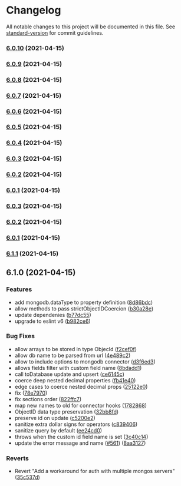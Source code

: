 # Changelog

All notable changes to this project will be documented in this file. See [standard-version](https://github.com/conventional-changelog/standard-version) for commit guidelines.

### [6.0.10](https://github.com/Gamio-technology/loopback-connector-mongodb/compare/@gamio-technology/loopback-connector-mongodb@6.0.9...@gamio-technology/loopback-connector-mongodb@6.0.10) (2021-04-15)

### [6.0.9](https://github.com/Gamio-technology/loopback-connector-transactions-mongodb/compare/@gamio-technology/loopback-connector-mongodb@6.0.8...@gamio-technology/loopback-connector-mongodb@6.0.9) (2021-04-15)

### [6.0.8](https://github.com/Gamio-technology/loopback-connector-transactions-mongodb/compare/@gamio-technology/loopback-connector-mongodb@6.0.7...@gamio-technology/loopback-connector-mongodb@6.0.8) (2021-04-15)

### [6.0.7](https://github.com/Gamio-technology/loopback-connector-transactions-mongodb/compare/@gamio-technology/loopback-connector-mongodb@6.0.6...@gamio-technology/loopback-connector-mongodb@6.0.7) (2021-04-15)

### [6.0.6](https://github.com/Gamio-technology/loopback-connector-transactions-mongodb/compare/@gamio-technology/loopback-connector-mongodb@6.0.5...@gamio-technology/loopback-connector-mongodb@6.0.6) (2021-04-15)

### [6.0.5](https://github.com/Gamio-technology/loopback-connector-transactions-mongodb/compare/@gamio-technology/loopback-connector-mongodb@6.0.4...@gamio-technology/loopback-connector-mongodb@6.0.5) (2021-04-15)

### [6.0.4](https://github.com/Gamio-technology/loopback-connector-transactions-mongodb/compare/@gamio-technology/loopback-connector-mongodb@6.0.3...@gamio-technology/loopback-connector-mongodb@6.0.4) (2021-04-15)

### [6.0.3](https://github.com/Gamio-technology/loopback-connector-transactions-mongodb/compare/@gamio-technology/loopback-connector-mongodb@6.0.3...@gamio-technology/loopback-connector-mongodb@6.0.3) (2021-04-15)

### [6.0.2](https://github.com/Gamio-technology/loopback-connector-transactions-mongodb/compare/@gamio-technology/loopback-connector-mongodb@6.0.3...@gamio-technology/loopback-connector-mongodb@6.0.2) (2021-04-15)

### [6.0.1](https://github.com/Gamio-technology/loopback-connector-transactions-mongodb/compare/@gamio-technology/loopback-connector-mongodb@6.0.3...@gamio-technology/loopback-connector-mongodb@6.0.1) (2021-04-15)

### [6.0.3](https://github.com/Gamio-technology/loopback-connector-transactions-mongodb/compare/@gamio-technology/loopback-connector-mongodb@6.0.2...@gamio-technology/loopback-connector-mongodb@6.0.3) (2021-04-15)

### [6.0.2](https://github.com/Gamio-technology/loopback-connector-transactions-mongodb/compare/@gamio-technology/loopback-connector-mongodb@6.0.1...@gamio-technology/loopback-connector-mongodb@6.0.2) (2021-04-15)

### [6.0.1](https://github.com/Gamio-technology/loopback-connector-transactions-mongodb/compare/@gamio-technology/loopback-connector-mongodb@6.1.1...@gamio-technology/loopback-connector-mongodb@6.0.1) (2021-04-15)

### [6.1.1](https://github.com/Gamio-technology/loopback-connector-transactions-mongodb/compare/@gamio-technology/loopback-connector-mongodb@6.1.0...@gamio-technology/loopback-connector-mongodb@6.1.1) (2021-04-15)

## 6.1.0 (2021-04-15)


### Features

* add mongodb.dataType to property definition ([8d86bdc](https://github.com/Gamio-technology/loopback-connector-transactions-mongodb/commit/8d86bdca9e919a0056ba06e0ebd90d0204acd5a6))
* allow methods to pass strictObjectIDCoercion ([b30a28e](https://github.com/Gamio-technology/loopback-connector-transactions-mongodb/commit/b30a28e7a13e9547ea0435bc5e388c55c761d26b))
* update dependenies ([b77dc55](https://github.com/Gamio-technology/loopback-connector-transactions-mongodb/commit/b77dc556abe1b42514881bcba76027b892e00e74))
* upgrade to eslint v6 ([b982ce6](https://github.com/Gamio-technology/loopback-connector-transactions-mongodb/commit/b982ce6bea64e56ede81e9ae769e8b2509efc686))


### Bug Fixes

* allow arrays to be stored in type ObjecId ([f2cef0f](https://github.com/Gamio-technology/loopback-connector-transactions-mongodb/commit/f2cef0f0b5a5b3c17bc485651c7b15b39069d77c))
* allow db name to be parsed from url ([4e489c2](https://github.com/Gamio-technology/loopback-connector-transactions-mongodb/commit/4e489c2436a4a661bdd7175cd5089d17fc1b528a))
* allow to include options to mongodb connector ([d3f6ed3](https://github.com/Gamio-technology/loopback-connector-transactions-mongodb/commit/d3f6ed375024394258ec89b123b5976fd102929e))
* allows fields filter with custom field name ([8bdadd1](https://github.com/Gamio-technology/loopback-connector-transactions-mongodb/commit/8bdadd1f7ed67d6ae4654d91ca2a8db3b44f8634))
* call toDatabase update and upsert ([ce6145c](https://github.com/Gamio-technology/loopback-connector-transactions-mongodb/commit/ce6145c7f9d8b8daefdda98174ebb3c47e73fe8a))
* coerce deep nested decimal properties ([fb41e40](https://github.com/Gamio-technology/loopback-connector-transactions-mongodb/commit/fb41e40777c7eb11a9de15878bf3ad09eac943bc))
* edge cases to coerce nested decimal props ([25122e0](https://github.com/Gamio-technology/loopback-connector-transactions-mongodb/commit/25122e02a59dea75148d1670ed49ce9294a8b548))
* fix ([78e7970](https://github.com/Gamio-technology/loopback-connector-transactions-mongodb/commit/78e797091cb0c7e2e4763a50ef97a41a6e27f87d))
* fix sections order ([822ffc7](https://github.com/Gamio-technology/loopback-connector-transactions-mongodb/commit/822ffc797439a3417ceb6d0b73ba568f7b276a9a))
* map new names to old for connector hooks ([1782868](https://github.com/Gamio-technology/loopback-connector-transactions-mongodb/commit/1782868c2fe7d6f6f9261142684a0e9b47c0267d))
* ObjectID data type preservation ([32bb8fd](https://github.com/Gamio-technology/loopback-connector-transactions-mongodb/commit/32bb8fd37d4b331bba1dcd9eec281e6eca4b2998))
* preserve id on update ([c5200e2](https://github.com/Gamio-technology/loopback-connector-transactions-mongodb/commit/c5200e26498ffcd2b560e3a3cf8ba2795bbf603f))
* sanitize extra dollar signs for operators ([c839406](https://github.com/Gamio-technology/loopback-connector-transactions-mongodb/commit/c8394066e4066e400df62dbe8688865956408606))
* sanitize query by default ([ee24cd0](https://github.com/Gamio-technology/loopback-connector-transactions-mongodb/commit/ee24cd08b8ccc32711264831c71b1da628df357b))
* throws when the custom id field name is set ([3c40c14](https://github.com/Gamio-technology/loopback-connector-transactions-mongodb/commit/3c40c14c9b355267df89847c3b3e8e59cb735671))
* update the error message and name ([#561](https://github.com/Gamio-technology/loopback-connector-transactions-mongodb/issues/561)) ([8aa3127](https://github.com/Gamio-technology/loopback-connector-transactions-mongodb/commit/8aa3127f847aea4fc401626bc98561bb129ffd94))


### Reverts

* Revert "Add a workaround for auth with multiple mongos servers" ([35c537d](https://github.com/Gamio-technology/loopback-connector-transactions-mongodb/commit/35c537d4b36096a0076d065757c4aa09edc88388))
